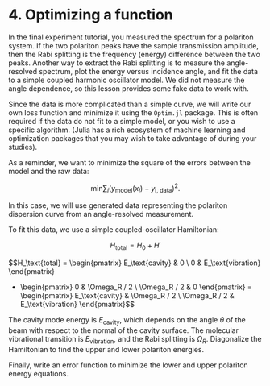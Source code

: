 # 4. Optimizing a function

In the final experiment tutorial, you measured the spectrum for
a polariton system.
If the two polariton peaks have the sample transmission amplitude,
then the Rabi splitting is the frequency (energy) difference between the two peaks.
Another way to extract the Rabi splitting is to measure
the angle-resolved spectrum, plot the energy versus incidence angle, and fit the data to a simple coupled harmonic oscillator model. We did not measure the angle dependence, so this lesson
provides some fake data to work with.

Since the data is more complicated than a simple curve, we will write our own loss function and minimize it using the `Optim.jl` package. This is often required if the data do not fit to a simple model, or you wish to use a specific algorithm. 
(Julia has a rich ecosystem of machine learning and optimization packages that you may wish to take advantage of during your studies).

As a reminder, we want to minimize the square of the errors between the model and the raw data:

$$\text{min}\sum_i \left( y_\text{model}(x_i) - y_\text{i, data} \right)^2.$$

In this case, we will use generated data
representing the polariton dispersion curve
from an angle-resolved measurement.

To fit this data, we use a simple coupled-oscillator Hamiltonian:

$$H_\text{total} = H_0 + H'$$

$$H_\text{total} = \begin{pmatrix}
E_\text{cavity} & 0 \\
0 & E_\text{vibration}
\end{pmatrix}
+ \begin{pmatrix}
0 & \Omega_R / 2 \\
\Omega_R / 2 & 0
\end{pmatrix}
= \begin{pmatrix}
E_\text{cavity} & \Omega_R / 2 \\
\Omega_R / 2 & E_\text{vibration}
\end{pmatrix}$$

The cavity mode energy is $E_\text{cavity}$, which depends on the angle $\theta$ of the beam with respect to the normal of the cavity surface.
The molecular vibrational transition is $E_\text{vibration}$, and the Rabi splitting is $\Omega_R$.
Diagonalize the Hamiltonian to find the upper and lower polariton energies.

Finally, write an error function to minimize the lower and upper polariton energy equations.
